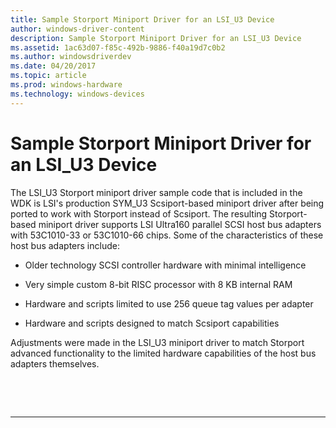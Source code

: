 ```yaml
---
title: Sample Storport Miniport Driver for an LSI_U3 Device
author: windows-driver-content
description: Sample Storport Miniport Driver for an LSI_U3 Device
ms.assetid: 1ac63d07-f85c-492b-9886-f40a19d7c0b2
ms.author: windowsdriverdev
ms.date: 04/20/2017
ms.topic: article
ms.prod: windows-hardware
ms.technology: windows-devices
---
```


# Sample Storport Miniport Driver for an LSI\_U3 Device


The LSI\_U3 Storport miniport driver sample code that is included in the WDK is LSI's production SYM\_U3 Scsiport-based miniport driver after being ported to work with Storport instead of Scsiport. The resulting Storport-based miniport driver supports LSI Ultra160 parallel SCSI host bus adapters with 53C1010-33 or 53C1010-66 chips. Some of the characteristics of these host bus adapters include:

-   Older technology SCSI controller hardware with minimal intelligence

-   Very simple custom 8-bit RISC processor with 8 KB internal RAM

-   Hardware and scripts limited to use 256 queue tag values per adapter

-   Hardware and scripts designed to match Scsiport capabilities

Adjustments were made in the LSI\_U3 miniport driver to match Storport advanced functionality to the limited hardware capabilities of the host bus adapters themselves.

 

 


--------------------


